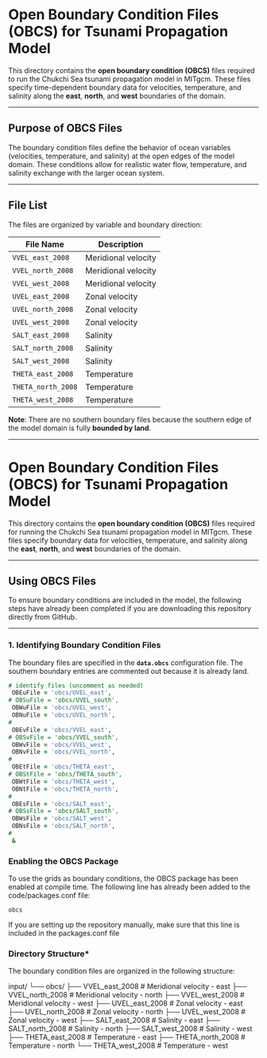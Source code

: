 # Open Boundary Condition Files (OBCS) for Tsunami Propagation Model

This directory contains the **open boundary condition (OBCS)** files required to run the Chukchi Sea tsunami propagation model in MITgcm. These files specify time-dependent boundary data for velocities, temperature, and salinity along the **east**, **north**, and **west** boundaries of the domain.

---

## **Purpose of OBCS Files**
The boundary condition files define the behavior of ocean variables (velocities, temperature, and salinity) at the open edges of the model domain. These conditions allow for realistic water flow, temperature, and salinity exchange with the larger ocean system.

---

## **File List**
The files are organized by variable and boundary direction:

| File Name            | Description          |
|-----------------------|----------------------|
| `VVEL_east_2008`     | Meridional velocity  |
| `VVEL_north_2008`    | Meridional velocity  |
| `VVEL_west_2008`     | Meridional velocity  |
| `UVEL_east_2008`     | Zonal velocity       |
| `UVEL_north_2008`    | Zonal velocity       |
| `UVEL_west_2008`     | Zonal velocity       |
| `SALT_east_2008`     | Salinity             |
| `SALT_north_2008`    | Salinity             |
| `SALT_west_2008`     | Salinity             |
| `THETA_east_2008`    | Temperature          |
| `THETA_north_2008`   | Temperature          |
| `THETA_west_2008`    | Temperature          |


**Note**: There are no southern boundary files because the southern edge of the model domain is fully **bounded by land**.

---

# Open Boundary Condition Files (OBCS) for Tsunami Propagation Model

This directory contains the **open boundary condition (OBCS)** files required for running the Chukchi Sea tsunami propagation model in MITgcm. These files specify boundary data for velocities, temperature, and salinity along the **east**, **north**, and **west** boundaries of the domain.

---

## **Using OBCS Files**
To ensure boundary conditions are included in the model, the following steps have already been completed if you are downloading this repository directly from GitHub.

---

### **1. Identifying Boundary Condition Files**
The boundary files are specified in the **`data.obcs`** configuration file. The southern boundary entries are commented out because it is already land.

```fortran
# identify files (uncomment as needed)
 OBEuFile = 'obcs/UVEL_east',
# OBSuFile = 'obcs/UVEL_south',
 OBWuFile = 'obcs/UVEL_west',
 OBNuFile = 'obcs/UVEL_north',
#
 OBEvFile = 'obcs/VVEL_east',
# OBSvFile = 'obcs/VVEL_south',
 OBWvFile = 'obcs/VVEL_west',
 OBNvFile = 'obcs/VVEL_north',
#
 OBEtFile = 'obcs/THETA_east',
# OBStFile = 'obcs/THETA_south',
 OBWtFile = 'obcs/THETA_west',
 OBNtFile = 'obcs/THETA_north',
#
 OBEsFile = 'obcs/SALT_east',
# OBSsFile = 'obcs/SALT_south',
 OBWsFile = 'obcs/SALT_west',
 OBNsFile = 'obcs/SALT_north',
#
 &
```

### **Enabling the OBCS Package**
To use the grids as boundary conditions, the OBCS package has been enabled at compile time. The following line has already been added to the code/packages.conf file:

```
obcs
```
If you are setting up the repository manually, make sure that this line is included in the packages.conf file

### **Directory Structure***
The boundary condition files are organized in the following structure:

input/
└── obcs/
    ├── VVEL_east_2008   # Meridional velocity - east
    ├── VVEL_north_2008  # Meridional velocity - north
    ├── VVEL_west_2008   # Meridional velocity - west
    ├── UVEL_east_2008   # Zonal velocity - east
    ├── UVEL_north_2008  # Zonal velocity - north
    ├── UVEL_west_2008   # Zonal velocity - west
    ├── SALT_east_2008   # Salinity - east
    ├── SALT_north_2008  # Salinity - north
    ├── SALT_west_2008   # Salinity - west
    ├── THETA_east_2008  # Temperature - east
    ├── THETA_north_2008 # Temperature - north
    └── THETA_west_2008  # Temperature - west

